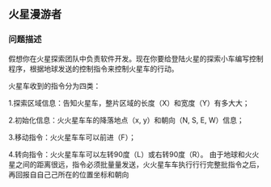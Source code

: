 ## 火星漫游者

### 问题描述
假想你在火星探索团队中负责软件开发。现在你要给登陆火星的探索小⻋编写控制程序，根据地球发送的控制指令来控制⽕星车的行动。 

火星⻋收到的指令分为四类：

  1.探索区域信息：告知火星车，整片区域的长度（X）和宽度（Y）有多⼤大；
 
  2.初始化信息：⽕火星⻋车的降落地点（x, y）和朝向（N, S, E, W）信息； 
  
  3.移动指令：⽕火星⻋车可以前进（F）； 
  
  4.转向指令：⽕火星⻋车可以左转90度（L）或右转90度（R）。 由于地球和⽕火星之间的距离很远，指令必须批量量发送，⽕火星⻋车执⾏行行完整批指令之后，再回报⾃自⼰己所在的位置坐标和朝向



